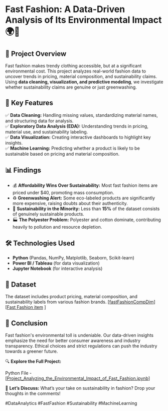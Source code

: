 # **Fast Fashion: A Data-Driven Analysis of Its Environmental Impact** 🌍👕  

## 📌 **Project Overview**  
Fast fashion makes trendy clothing accessible, but at a significant environmental cost. This project analyzes real-world fashion data to uncover trends in pricing, material composition, and sustainability claims. Using **data cleaning, visualization, and predictive modeling**, we investigate whether sustainability claims are genuine or just greenwashing.  

## 🚀 **Key Features**  
✅ **Data Cleaning:** Handling missing values, standardizing material names, and structuring data for analysis.  
✅ **Exploratory Data Analysis (EDA):** Understanding trends in pricing, material use, and sustainability labeling.  
✅ **Data Visualization:** Creating interactive dashboards to highlight key insights.  
✅ **Machine Learning:** Predicting whether a product is likely to be sustainable based on pricing and material composition.  

## 📊 **Findings**  
- 💰 **Affordability Wins Over Sustainability:** Most fast fashion items are priced under $40, promoting mass consumption.  
- ♻️ **Greenwashing Alert:** Some eco-labeled products are significantly more expensive, raising doubts about their authenticity.  
- 🌱 **Sustainability in the Minority:** Less than **15%** of the dataset consists of genuinely sustainable products.  
- 🏭 **The Polyester Problem:** Polyester and cotton dominate, contributing heavily to pollution and resource depletion.  

## 🛠️ **Technologies Used**  
- **Python** (Pandas, NumPy, Matplotlib, Seaborn, Scikit-learn)  
- **Power BI / Tableau** (for data visualization)  
- **Jupyter Notebook** (for interactive analysis)  

## 📂 **Dataset**  
The dataset includes product pricing, material composition, and sustainability labels from various fashion brands.
[[fastFashionCompDim](https://github.com/Eye27/Fast-fashion-Analysis/blob/24361e340ab5335a9f1f5a3458537b9abe534963/fastFashionCompDim.csv)]
[[Fast Fashion item](https://github.com/Eye27/Fast-fashion-Analysis/blob/24361e340ab5335a9f1f5a3458537b9abe534963/fastFasionItemsDim.csv) ]

## 🎯 **Conclusion**  
Fast fashion's environmental toll is undeniable. Our data-driven insights emphasize the need for better consumer awareness and industry transparency. Ethical choices and strict regulations can push the industry towards a greener future.  

🔍 **Explore the Full Project:**

Python File -[[Project_Analyzing_the_Environmental_Impact_of_Fast_Fashion.ipynb](https://github.com/Eye27/Fast-fashion-Analysis/blob/54ea09d6441719e97e5eba680f9e1d874d585951/Project_Analyzing_the_Environmental_Impact_of_Fast_Fashion.ipynb)]  

📢 **Let’s Discuss:** What’s your take on sustainability in fashion? Drop your thoughts in the comments!  

#DataAnalytics #FastFashion #Sustainability #MachineLearning  
